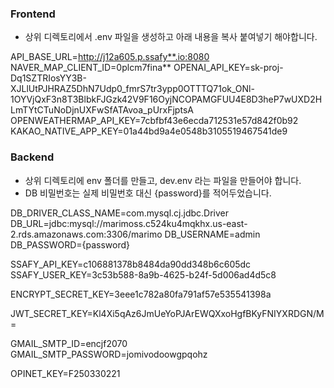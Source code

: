 ### Frontend
- 상위 디렉토리에서 .env 파일을 생성하고 아래 내용을 복사 붙여넣기 해야합니다.

API_BASE_URL=http://j12a605.p.ssafy**.io:8080
NAVER_MAP_CLIENT_ID=0plcm7fina**
OPENAI_API_KEY=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
OPENWEATHERMAP_API_KEY=7cbfbf43e6ecda712531e57d842f0b92
KAKAO_NATIVE_APP_KEY=01a44bd9a4e0548b3105519467541de9

### Backend
- 상위 디렉토리에 env 폴더를 만들고, dev.env 라는 파일을 만들어야 합니다.
- DB 비밀번호는 실제 비밀번호 대신 {password}를 적어두었습니다.

DB_DRIVER_CLASS_NAME=com.mysql.cj.jdbc.Driver
DB_URL=jdbc:mysql://marimoss.c524ku4mqkhx.us-east-2.rds.amazonaws.com:3306/marimo
DB_USERNAME=admin
DB_PASSWORD={password}

SSAFY_API_KEY=c106881378b8484da90dd348b6c605dc
SSAFY_USER_KEY=3c53b588-8a9b-4625-b24f-5d006ad4d5c8

ENCRYPT_SECRET_KEY=3eee1c782a80fa791af57e535541398a

JWT_SECRET_KEY=Kl4Xi5qAz6JmUeYoPJArEWQXxoHgfBKyFNIYXRDGN/M=

GMAIL_SMTP_ID=encjf2070
GMAIL_SMTP_PASSWORD=jomivodoowgpqohz

OPINET_KEY=F250330221